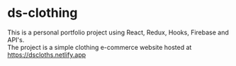 # ds-clothing<br>
This is a personal portfolio project using React, Redux, Hooks, Firebase and API's.<br>
The project is a simple clothing e-commerce website hosted at https://dscloths.netlify.app
